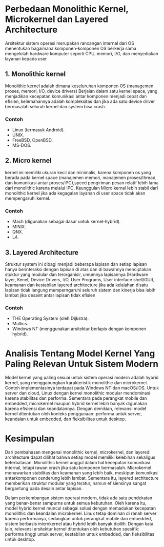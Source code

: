 # **Perbedaan Monolithic Kernel, Microkernel dan Layered Architecture**
Arsitektur sistem operasi merupakan rancangan internal dari OS menentukan bagaimana komponen-komponen OS berkerja sama mengelolah hardware komputer seperti CPU, memori, I/O, dan menyediakan layanan kepada user 

 ## 1. Monolithic kernel 
Monolithic kernel adalah dimana keseluruhan komponen OS (managemen proses, memori, I/O, device drivers) Berjalan dalam satu kernel space,
yang menjadikan kecepatan komunikasi antar komponen menjadi cepat dan efisien, kelemahannya adalah kompleksitas dan jika ada satu device driver bermasalah seluruh kernel dan system bisa crash.

 ### Contoh
* Linux (termasuk Android).
* UNIX.
* FreeBSD, OpenBSD.
* MS-DOS.

## 2. Micro kernel
kernel ini memiliki ukuran kecil dan minimalis, karena komponen os yang berada pada kernel space (manajemen memori, manajemen proses/thread, dan komunikasi antar proses/IPC),speed pengiriman pesan relatif lebih lama dari monolithic karena melalui IPC. Keunggulan Micro kernel lebih stabil dari monolithic kernel jika ada kegagalan layanan di user space tidak akan mempengaruhi kernel.

### Contoh
* Mach (digunakan sebagai dasar untuk kernel-hybrid).
* MINIX.
* QNX.
* L4.

  
## 3. Layered Architecture
Struktur system ini dibagi menjadi beberapa lapisan dan setiap lapisan hanya berinteraksi dengan lapisan di atas dan di bawahnya menciptakan stuktur yang modular dan terorganisir, umumnya lapisannya (Hardware layer, Kenel, Device Drivers, I/O, User Programs, User interface shell/GUI), keamanan dan kestabilan layered architecture jika ada kelalahan disatu lapisan tidak langung memperngaruhi seluruh sistem dan kinerja bisa lebih lambat jika desaint antar lapisan tidak efisien

### Contoh
* THE Operating System (oleh Dijkstra).
* Multics.
* Windows NT (menggunakan arsitektur berlapis dengan komponen hybrid).


# **Analisis Tentang Model Kernel Yang Paling Relevan Untuk Sistem Modern** 
Model kernel yang paling sesuai untuk sistem operasi modern adalah hybrid kernel, yang menggabungkan karakteristik monolithic dan microkernel. Contoh implementasinya terdapat pada Windows NT dan macOS/iOS. Untuk server dan cloud, Linux dengan kernel monolithic modular mendominasi karena stabilitas dan performa. Sementara pada perangkat mobile dan embedded, microkernel maupun hybrid kernel lebih banyak digunakan karena efisiensi dan keandalannya. Dengan demikian, relevansi model kernel ditentukan oleh konteks penggunaan: performa untuk server, keandalan untuk embedded, dan fleksibilitas untuk desktop.


# **Kesimpulan**

Dari pembahasan mengenai monolithic kernel, microkernel, dan layered architecture dapat dilihat bahwa setiap model memiliki kelebihan sekaligus keterbatasan. Monolithic kernel unggul dalam hal kecepatan komunikasi internal, tetapi rawan crash jika satu komponen bermasalah. Microkernel menawarkan stabilitas dan keamanan yang lebih baik, meskipun komunikasi antarkomponen cenderung lebih lambat. Sementara itu, layered architecture memberikan struktur modular yang teratur, namun efisiensinya sangat bergantung pada desain antar lapisan.

Dalam perkembangan sistem operasi modern, tidak ada satu pendekatan yang benar-benar sempurna untuk semua kebutuhan. Oleh karena itu, model hybrid kernel muncul sebagai solusi dengan memadukan kecepatan monolithic dan keandalan microkernel. Linux tetap dominan di ranah server karena performanya, sedangkan untuk perangkat mobile dan embedded, sistem berbasis microkernel atau hybrid lebih banyak dipilih. Dengan kata lain, relevansi arsitektur kernel ditentukan oleh kebutuhan spesifik: performa tinggi untuk server, kestabilan untuk embedded, dan fleksibilitas untuk desktop.

